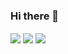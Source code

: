 ### Hi there 👋

<img align="center" src="https://github-readme-stats.vercel.app/api/top-langs/?username=iraqwarvet31&theme=synthwave" />
<img align="center" src="https://github.com/iraqwarvet31/github-readme-stats" />
<img align="center" src="https://github-readme-stats.vercel.app/api?username=iraqwarvet31&show_icons=true" />

<!--
**iraqwarvet31/iraqwarvet31** is a ✨ _special_ ✨ repository because its `README.md` (this file) appears on your GitHub profile.

Here are some ideas to get you started:

- 🔭 I’m currently working on ...
- 🌱 I’m currently learning ...
- 👯 I’m looking to collaborate on ...
- 🤔 I’m looking for help with ...
- 💬 Ask me about ...
- 📫 How to reach me: ...
- 😄 Pronouns: ...
- ⚡ Fun fact: ...
-->


